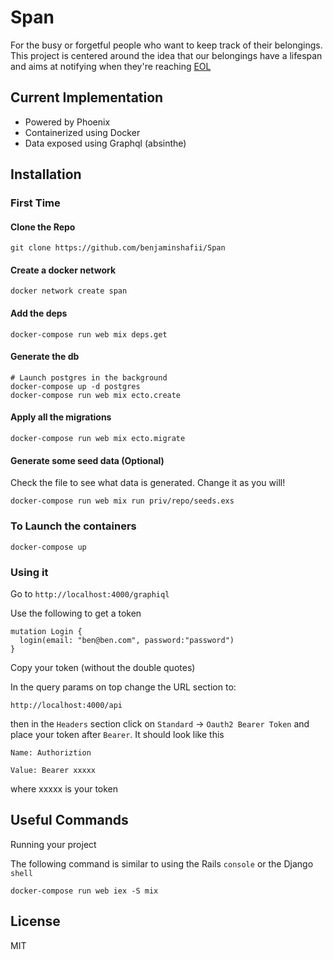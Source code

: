 # Span


For the busy or forgetful people who want to keep track of their belongings.
This project is centered around the idea that our belongings have a lifespan and aims at notifying when they're reaching [EOL](https://en.wikipedia.org/wiki/End-of-life_(product))

## Current Implementation
* Powered by Phoenix
* Containerized using Docker
* Data exposed using Graphql (absinthe)

## Installation
### First Time

#### Clone the Repo
`git clone https://github.com/benjaminshafii/Span`


#### Create a docker network
`docker network create span`

#### Add the deps
`docker-compose run web mix deps.get`

#### Generate the db
```
# Launch postgres in the background
docker-compose up -d postgres
docker-compose run web mix ecto.create
```

#### Apply all the migrations
`docker-compose run web mix ecto.migrate`

#### Generate some seed data (Optional)

Check the file to see what data is generated. Change it as you will!

`docker-compose run web mix run priv/repo/seeds.exs`


### To Launch the containers

`docker-compose up`

### Using it

Go to `http://localhost:4000/graphiql`

Use the following to get a token
```
mutation Login {
  login(email: "ben@ben.com", password:"password")
}
```

Copy your token (without the double quotes)

In the query params on top change the URL section to:

`http://localhost:4000/api`

then in the `Headers` section click on `Standard` -> `Oauth2 Bearer Token`
and place your token after `Bearer`. It should look like this

```
Name: Authoriztion

Value: Bearer xxxxx
```

where xxxxx is your token

## Useful Commands
Running your project 

The following command is similar to using the Rails `console` or the Django `shell`

`docker-compose run web iex -S mix`

## License
MIT
